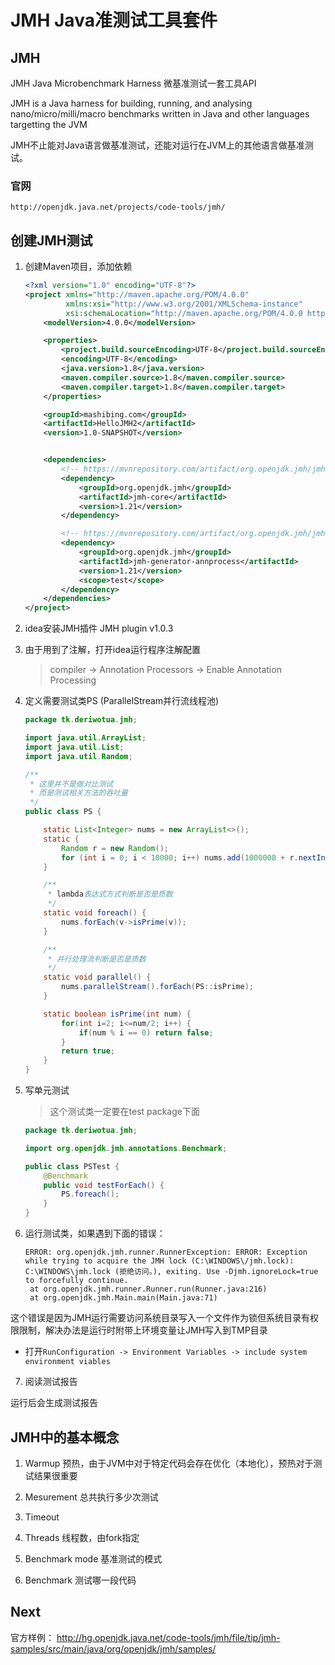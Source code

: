 # JMH Java准测试工具套件

## JMH

JMH Java Microbenchmark Harness 微基准测试一套工具API

JMH is a Java harness for building, running, and analysing nano/micro/milli/macro benchmarks written in Java and other languages targetting the JVM

JMH不止能对Java语言做基准测试，还能对运行在JVM上的其他语言做基准测试。

### 官网

`http://openjdk.java.net/projects/code-tools/jmh/`

## 创建JMH测试

1. 创建Maven项目，添加依赖

   ```xml
   <?xml version="1.0" encoding="UTF-8"?>
   <project xmlns="http://maven.apache.org/POM/4.0.0"
            xmlns:xsi="http://www.w3.org/2001/XMLSchema-instance"
            xsi:schemaLocation="http://maven.apache.org/POM/4.0.0 http://maven.apache.org/xsd/maven-4.0.0.xsd">
       <modelVersion>4.0.0</modelVersion>
   
       <properties>
           <project.build.sourceEncoding>UTF-8</project.build.sourceEncoding>
           <encoding>UTF-8</encoding>
           <java.version>1.8</java.version>
           <maven.compiler.source>1.8</maven.compiler.source>
           <maven.compiler.target>1.8</maven.compiler.target>
       </properties>
   
       <groupId>mashibing.com</groupId>
       <artifactId>HelloJMH2</artifactId>
       <version>1.0-SNAPSHOT</version>
   
   
       <dependencies>
           <!-- https://mvnrepository.com/artifact/org.openjdk.jmh/jmh-core -->
           <dependency>
               <groupId>org.openjdk.jmh</groupId>
               <artifactId>jmh-core</artifactId>
               <version>1.21</version>
           </dependency>
   
           <!-- https://mvnrepository.com/artifact/org.openjdk.jmh/jmh-generator-annprocess -->
           <dependency>
               <groupId>org.openjdk.jmh</groupId>
               <artifactId>jmh-generator-annprocess</artifactId>
               <version>1.21</version>
               <scope>test</scope>
           </dependency>
       </dependencies>
   </project>
   ```

2. idea安装JMH插件 JMH plugin v1.0.3

3. 由于用到了注解，打开idea运行程序注解配置

   > compiler -> Annotation Processors -> Enable Annotation Processing

4. 定义需要测试类PS (ParallelStream并行流线程池)

   ```java
   package tk.deriwotua.jmh;
   
   import java.util.ArrayList;
   import java.util.List;
   import java.util.Random;
   
   /**
    * 这里并不是做对比测试
    * 而是测试相关方法的吞吐量
    */
   public class PS {
   
       static List<Integer> nums = new ArrayList<>();
       static {
           Random r = new Random();
           for (int i = 0; i < 10000; i++) nums.add(1000000 + r.nextInt(1000000));
       }
   
       /**
        * lambda表达式方式判断是否是质数
        */
       static void foreach() {
           nums.forEach(v->isPrime(v));
       }
   
       /**
        * 并行处理流判断是否是质数
        */
       static void parallel() {
           nums.parallelStream().forEach(PS::isPrime);
       }
   
       static boolean isPrime(int num) {
           for(int i=2; i<=num/2; i++) {
               if(num % i == 0) return false;
           }
           return true;
       }
   }
   ```

5. 写单元测试

   > 这个测试类一定要在test package下面

   ```java
   package tk.deriwotua.jmh;
   
   import org.openjdk.jmh.annotations.Benchmark;
   
   public class PSTest {
       @Benchmark
       public void testForEach() {
           PS.foreach();
       }
   }
   ```

6. 运行测试类，如果遇到下面的错误：

   ```text
   ERROR: org.openjdk.jmh.runner.RunnerException: ERROR: Exception while trying to acquire the JMH lock (C:\WINDOWS\/jmh.lock): C:\WINDOWS\jmh.lock (拒绝访问。), exiting. Use -Djmh.ignoreLock=true to forcefully continue.
   	at org.openjdk.jmh.runner.Runner.run(Runner.java:216)
   	at org.openjdk.jmh.Main.main(Main.java:71)
   ```

这个错误是因为JMH运行需要访问系统目录写入一个文件作为锁但系统目录有权限限制，解决办法是运行时附带上环境变量让JMH写入到TMP目录
  - 打开`RunConfiguration -> Environment Variables -> include system environment viables`

7. 阅读测试报告

运行后会生成测试报告

## JMH中的基本概念

1. Warmup
   预热，由于JVM中对于特定代码会存在优化（本地化），预热对于测试结果很重要
2. Mesurement
   总共执行多少次测试
3. Timeout
   
4. Threads
   线程数，由fork指定
5. Benchmark mode
   基准测试的模式
6. Benchmark
   测试哪一段代码

## Next

官方样例：
http://hg.openjdk.java.net/code-tools/jmh/file/tip/jmh-samples/src/main/java/org/openjdk/jmh/samples/

